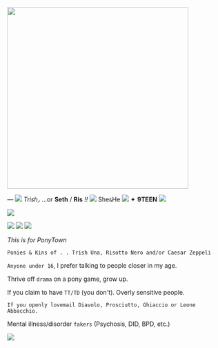 

<img src="https://cdn.discordapp.com/attachments/1047060118342209566/1087368424797241435/FFbjd_-VcAAd6vv.jpg" width="420" >

 — ![](https://mikejima.crd.co/assets/images/shadow/fb224b5a_original.gif?v=0ef41667) *Trish*◞ ...or **Seth** / **Ris** *!!* ![](https://mikejima.crd.co/assets/images/shadow/21ecc200_original.gif?v=0ef41667) 
She`&`He ![](https://pixelbank.neocities.org/decome/swirlys/0c9fbf33.gif) ✦  **9TEEN** ![](https://mikejima.crd.co/assets/images/shadow/2381e399_original.gif?v=0ef41667)

 ![](https://pixelbank.neocities.org/dividers/image104.gif)




![](https://i.imgur.com/iDUGWM8.gif) ![](https://cdn.discordapp.com/attachments/1047060118342209566/1082533983394476094/ezgif-5-02ff19e8a9.png) ![](https://gifs.crd.co/assets/images/gallery25/597b21f6.gif?v=d417d32b) 

*This is for PonyTown*

`Ponies & Kins of . . Trish Una, Risotto Nero and/or Caesar Zeppeli` 

 `Anyone under 16`, I prefer talking to people closer in my age.

Thrive off `drama` on a pony game, grow up. 

If you claim to have `TT/TD` (you don't). Overly sensitive people. 

`If you openly lovemail Diavolo, Prosciutto, Ghiaccio or Leone Abbacchio.` 

Mental illness/disorder `fakers` (Psychosis, DID, BPD, etc.) 

 ![](https://pixelbank.neocities.org/dividers/824810rihgjn5e0t.gif) 
